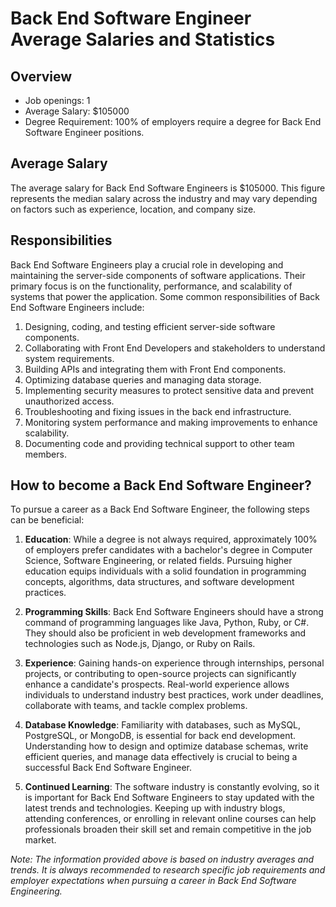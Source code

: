 # Back End Software Engineer Average Salaries and Statistics

## **Overview**
- Job openings: 1
- Average Salary: $105000
- Degree Requirement: 100% of employers require a degree for Back End Software Engineer positions.

## **Average Salary**
The average salary for Back End Software Engineers is $105000. This figure represents the median salary across the industry and may vary depending on factors such as experience, location, and company size.

## **Responsibilities**
Back End Software Engineers play a crucial role in developing and maintaining the server-side components of software applications. Their primary focus is on the functionality, performance, and scalability of systems that power the application. Some common responsibilities of Back End Software Engineers include:

1. Designing, coding, and testing efficient server-side software components.
2. Collaborating with Front End Developers and stakeholders to understand system requirements.
3. Building APIs and integrating them with Front End components.
4. Optimizing database queries and managing data storage.
5. Implementing security measures to protect sensitive data and prevent unauthorized access.
6. Troubleshooting and fixing issues in the back end infrastructure.
7. Monitoring system performance and making improvements to enhance scalability.
8. Documenting code and providing technical support to other team members.

## **How to become a Back End Software Engineer?**
To pursue a career as a Back End Software Engineer, the following steps can be beneficial:

1. **Education**: While a degree is not always required, approximately 100% of employers prefer candidates with a bachelor's degree in Computer Science, Software Engineering, or related fields. Pursuing higher education equips individuals with a solid foundation in programming concepts, algorithms, data structures, and software development practices.

2. **Programming Skills**: Back End Software Engineers should have a strong command of programming languages like Java, Python, Ruby, or C#. They should also be proficient in web development frameworks and technologies such as Node.js, Django, or Ruby on Rails.

3. **Experience**: Gaining hands-on experience through internships, personal projects, or contributing to open-source projects can significantly enhance a candidate's prospects. Real-world experience allows individuals to understand industry best practices, work under deadlines, collaborate with teams, and tackle complex problems.

4. **Database Knowledge**: Familiarity with databases, such as MySQL, PostgreSQL, or MongoDB, is essential for back end development. Understanding how to design and optimize database schemas, write efficient queries, and manage data effectively is crucial to being a successful Back End Software Engineer.

5. **Continued Learning**: The software industry is constantly evolving, so it is important for Back End Software Engineers to stay updated with the latest trends and technologies. Keeping up with industry blogs, attending conferences, or enrolling in relevant online courses can help professionals broaden their skill set and remain competitive in the job market.

*Note: The information provided above is based on industry averages and trends. It is always recommended to research specific job requirements and employer expectations when pursuing a career in Back End Software Engineering.*